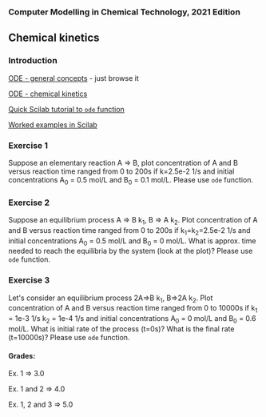 ### Computer Modelling in Chemical Technology, 2021 Edition

## Chemical kinetics


### Introduction

[ODE - general concepts](https://chem.libretexts.org/Bookshelves/Physical_and_Theoretical_Chemistry_Textbook_Maps/Book%3A_Mathematical_Methods_in_Chemistry_(Levitus)/04%3A_First_Order_Ordinary_Differential_Equations/4.01%3A_Definitions_and_General_Concepts) - just browse it

[ODE - chemical kinetics](https://chem.libretexts.org/Bookshelves/Physical_and_Theoretical_Chemistry_Textbook_Maps/Book%3A_Mathematical_Methods_in_Chemistry_(Levitus)/04%3A_First_Order_Ordinary_Differential_Equations/4.03%3A_Chemical_Kinetics)

[Quick Scilab tutorial to `ode` function](chemical_kinetics_ode_scilab.pdf)

[Worked examples in Scilab](https://github.com/sbednarz/scilab/tree/master/04)

### Exercise 1

Suppose an elementary reaction A => B, plot concentration of A and B versus reaction time ranged from 0 to 200s if k=2.5e-2 1/s and initial concentrations A<sub>0</sub> = 0.5 mol/L and B<sub>0</sub> = 0.1 mol/L. Please use `ode` function.

### Exercise 2

Suppose an equilibrium process A => B k<sub>1</sub>, B => A k<sub>2</sub>. Plot concentration of A and B versus reaction time ranged from 0 to 200s if k<sub>1</sub>=k<sub>2</sub>=2.5e-2 1/s and initial concentrations A<sub>0</sub> = 0.5 mol/L and B<sub>0</sub> = 0 mol/L. What is approx. time needed to reach the equilibria by the system (look at the plot)?  Please use `ode` function.

### Exercise 3

Let's consider an equilibrium process 2A=>B k<sub>1</sub>, B=>2A k<sub>2</sub>. Plot concentration of A and B versus reaction time ranged from 0 to 10000s  if k<sub>1</sub> = 1e-3 1/s k<sub>2</sub> = 1e-4 1/s and initial concentrations A<sub>0</sub> = 0 mol/L and B<sub>0</sub> = 0.6 mol/L. What is initial rate of the process (t=0s)? What is the final rate (t=10000s)?  Please use `ode` function.


#### Grades:

Ex. 1 => 3.0

Ex. 1 and 2 => 4.0

Ex. 1, 2 and 3 => 5.0 
